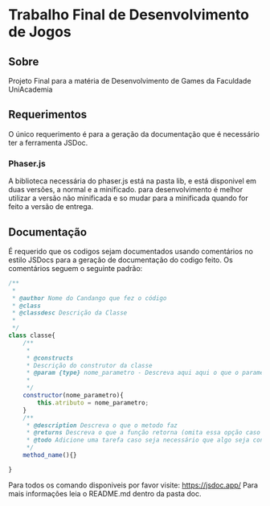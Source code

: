 # Trabalho Final de Desenvolvimento de Jogos
## Sobre
Projeto Final para a matéria de Desenvolvimento de Games da Faculdade UniAcademia
## Requerimentos
O único requerimento é para a geração da documentação que é necessário ter a ferramenta JSDoc.
### Phaser.js
A biblioteca necessária do phaser.js está na pasta lib, e está disponivel em duas versões, a normal e a minificado.
para desenvolvimento é melhor utilizar a versão não minificada e so mudar para a minificada quando for feito a versão de entrega.


## Documentação
É requerido que os codigos sejam documentados usando comentários no estilo JSDocs para a geração de documentação do codigo feito.
Os comentários seguem o seguinte padrão:
```javascript
/**
 * 
 * @author Nome do Candango que fez o código
 * @class
 * @classdesc Descrição da Classe
 * 
 */
class classe{
    /**
     * 
     * @constructs
     * Descrição do construtor da classe
     * @param {type} nome_parametro - Descreva aqui aqui o que o parametro é
     * 
     */
    constructor(nome_parametro){
        this.atributo = nome_parametro; 
    }
    /**
     * @description Descreva o que o metodo faz
     * @returns Descreva o que a função retorna (omita essa opção caso não retorne)
     * @todo Adicione uma tarefa caso seja necessário que algo seja concertado ou modiificado
     */
    method_name(){}

}

```
Para todos os comando disponiveis por favor visite: https://jsdoc.app/
Para mais informações leia o README.md dentro da pasta doc.


